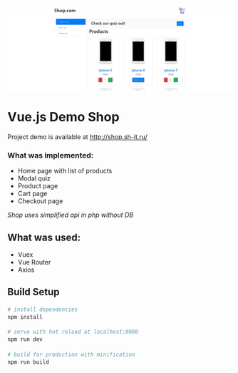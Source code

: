 ![Preview](https://github.com/Sergey-Khlustikov/Vue.js-Shop/blob/master/demo.JPG)
# Vue.js Demo Shop

Project demo is available at http://shop.sh-it.ru/

### What was implemented:

- Home page with list of products
- Modal quiz
- Product page
- Cart page
- Checkout page

*Shop uses simplified api in php without DB*

## What was used:

- Vuex
- Vue Router
- Axios

## Build Setup

``` bash
# install dependencies
npm install

# serve with hot reload at localhost:8080
npm run dev

# build for production with minification
npm run build
```

